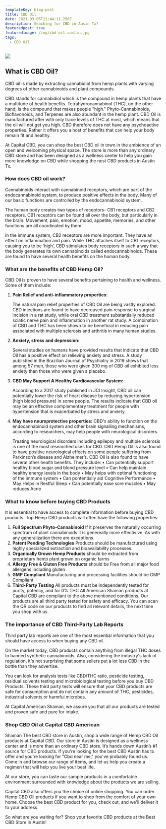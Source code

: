 ```yaml
---
templateKey: blog-post
title: CBD Oil
date: 2021-03-05T21:44:11.258Z
description: Seaching for CBD in Ausin Tx?
featuredpost: true
featuredimage: /img/cbd-oil-austin.jpg
tags:
  - CBD Oil
---
```

![](/img/cbd-oil-austin.jpg)

## What is CBD Oil?  

CBD oil is made by extracting cannabidiol from hemp plants with varying degrees of other cannabinoids and plant compounds. 

CBD stands for cannabidiol which is the compound in hemp plants that have a multitude of health benefits. Tetrahydrocannabinol (THC), on the other hand, is the compound that makes people "high." Phyto-Cannabinoids, Bioflavonoids, and Terpenes are also abundant in the hemp plant.
CBD Oil is manufactured after with only trace levels of THC at most, which means that the oil will not get you high. CBD therefore does not have any psychoactive properties. Rather it offers you a host of benefits that can help your body remain fit and healthy.

At Capital CBD, you can shop the best CBD oil in town in the ambience of an open and welcoming physical space. The store is more than any ordinary CBD store and has been designed as a wellness center to help you gain more knowledge on CBD while shopping the nest CBD products in Austin Tx. 


### How does CBD oil work?

Cannabinoids interact with cannabinoid receptors, which are part of the endocannabinoid system, to produce positive effects in the body.  Many of our basic functions are controlled by the endocannabinoid system.

The human body creates two types of receptors- CB1 receptors and CB2 receptors. 
CB1 receptors can be found all over the body, but particularly in the brain. Movement, pain, emotion, mood, appetite, memories, and other functions are all coordinated by them.

In the immune system, CB2 receptors are more important. They have an effect on inflammation and pain.
While THC attaches itself to CB1 receptors, causing you to be ‘high’, CBD stimulates body receptors in such a way that the body generates its own cannabinoids called endocannabinoids. These are found to have several health benefits on the human body. 

### What are the benefits of CBD Hemp Oil?  

CBD Oil is proven to have several benefits pertaining to health and wellness. Some of them include: 

1. **Pain Relief and anti-inflammatory properties:**  

   The natural pain relief properties of CBD Oil are being vastly explored. CBD injections are found to have decreased pain response to surgical incision in a rat study, while oral CBD treatment substantially reduced sciatic nerve pain and inflammation in another rat study. A combination of CBD and THC has been shown to be beneficial in reducing pain associated with multiple sclerosis and arthritis in many human studies.
2. **Anxiety, stress and depression:**  

   Several studies on humans have provided results that indicate that CBD Oil has a positive effect on relieving anxiety and stress. A study published in the Brazilian Journal of Psychiatry in 2019 shows that among 57 men, those who were given 300 mg of CBD oil exhibited less anxiety than those who were given a placebo. 
3. **CBD May Support A Healthy Cardiovascular System:** 

   According to a 2017 study published in JCI Insight, CBD oil can potentially lower the risk of heart disease by reducing hypertension (high blood pressure) in some people. The results indicate that CBD oil may be an effective complementary treatment for people with hypertension that is exacerbated by stress and anxiety.
4. **May have neuroprotective properties:**  CBD's ability to function on the endocannabinoid system and other brain signalling mechanisms, according to researchers, may help people with neurological disorders.


   Treating neurological disorders including epilepsy and multiple sclerosis is one of the most researched uses for CBD. CBD Hemp Oil is also found to have positive neurological effects on some people suffering from Parkinson’s disease and Alzheimer’s. 
   CBD Oil is also found to have several other health benefits. They include: 
   •	Can potentially support healthy blood sugar and blood pressure level
   •	Can help maintain healthy energy levels in the body
   •	May helps with optimal functioning of the immune system
   •	Can pontentially aid Cognitive Performance
   •	May Helps in Restful Sleep
   •	Can potentially ease sore muscles
   •	May reduces Acne

### What to know before buying CBD Products

It is essential to have access to complete information before buying CBD products. Top Hemp CBD products will often have the following properties: 

1. **Full Spectrum Phyto-Cannabinoid** If it preserves the naturally occurring spectrum of plant cannabinoids it is genereally more effectivive.  As with any generalization there are exceptions.
2.  **Patent Pending Technologies** Products should be manufactured using highly specialized extraction and bioavailability processes.
3.  **Organically Grown Hemp Products** should be extracted from proprietary hemp plant grown on organic farms
4.  **Allergy Free & Gluten Free Products** should be Free from all major food allergens including gluten
5.  **GMP Compliant** Manufacturing and processing facilities should be GMP Compliant
6.  **Third-Party Testing**  All products must be independently tested for purity, potency, and for 0% THC
   All American Shaman products at Capital CBD are compliant to the above mentioned conditions. Our products are all third party tested for safety and efficacy. You can scan the QR code on our products to find all relevant details, the next time you shop with us. 

### The importance of CBD Third-Party Lab Reports 

Third party lab reports are one of the most essential information that you should have access to when buying any CBD oil.

On the market today, CBD products contain anything from illegal THC doses to banned synthetic cannabinoids. Also, considering the industry's lack of regulation, it's not surprising that some sellers put a lot less CBD in the bottle than they advertise.  

You can look for analysis tests like CBD/THC ratio, pesticide testing, residual solvents testing and microbiological testing before you buy CBD Products. These third party tests will ensure that your CBD products are safe for consumption and do not contain any amount of THC, pesticides, industrial solvents or harmful microbes. 


At Capital American Shaman, we assure you that all our products are tested and proven safe and pure for intake. 

### Shop CBD Oil at Capital CBD American

 Shaman The best CBD store in Austin, shop a wide range of Hemp CBD Oil products at Capital CBD. Our store in Austin is designed as a wellness center and is more than an ordinary CBD store. It’s hands down Austin’s #1 source for CBD products. If you're looking for the best CBD Austin has to offer and you're looking for "Cbd near me," you've probably found us. Come in and browse our range of items, and let us help you create a regimen that will help you live your best life.

At our store, you can taste our sample products in a comfortable environment surrounded with knowledge about the products we are selling.

Capital CBD also offers you the choice of online shopping. You can order Hemp CBD Oil products if you want to shop from the comfort of your own home. Choose the best CBD product for you, check out, and we'll deliver it to your address. 

So what are you waiting for? Shop your favorite CBD products at the Best CBD Store in Austin!